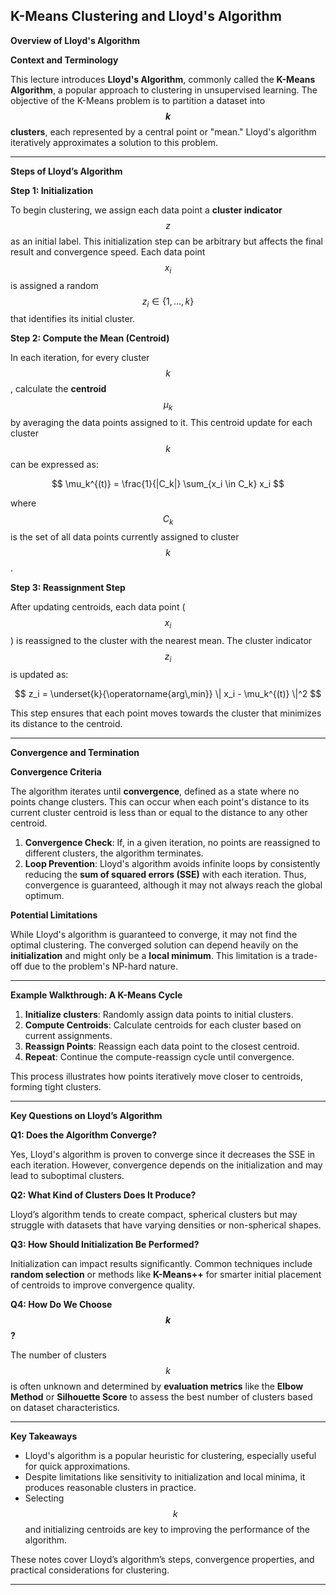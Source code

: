 ## K-Means Clustering and Lloyd's Algorithm  


**Overview of Lloyd's Algorithm**  

**Context and Terminology**  

This lecture introduces **Lloyd's Algorithm**, commonly called the **K-Means Algorithm**, a popular approach to clustering in unsupervised learning. The objective of the K-Means problem is to partition a dataset into **$$ k $$ clusters**, each represented by a central point or "mean." Lloyd's algorithm iteratively approximates a solution to this problem.

---

**Steps of Lloyd’s Algorithm**  

**Step 1: Initialization**  

To begin clustering, we assign each data point a **cluster indicator** $$ z $$ as an initial label. This initialization step can be arbitrary but affects the final result and convergence speed. Each data point $$ x_i $$ is assigned a random $$ z_i \in \{1, \dots, k\} $$ that identifies its initial cluster.

**Step 2: Compute the Mean (Centroid)**  

In each iteration, for every cluster $$ k $$, calculate the **centroid** $$ \mu_k $$ by averaging the data points assigned to it. This centroid update for each cluster $$ k $$ can be expressed as:

$$
\mu_k^{(t)} = \frac{1}{|C_k|} \sum_{x_i \in C_k} x_i
$$

where $$ C_k $$ is the set of all data points currently assigned to cluster $$ k $$.

**Step 3: Reassignment Step**  

After updating centroids, each data point \($$ x_i $$\) is reassigned to the cluster with the nearest mean. The cluster indicator $$ z_i $$ is updated as:

$$
z_i = \underset{k}{\operatorname{arg\,min}} \| x_i - \mu_k^{(t)} \|^2
$$

This step ensures that each point moves towards the cluster that minimizes its distance to the centroid.

---

**Convergence and Termination**  

**Convergence Criteria**  

The algorithm iterates until **convergence**, defined as a state where no points change clusters. This can occur when each point's distance to its current cluster centroid is less than or equal to the distance to any other centroid.

1. **Convergence Check**: If, in a given iteration, no points are reassigned to different clusters, the algorithm terminates.
2. **Loop Prevention**: Lloyd's algorithm avoids infinite loops by consistently reducing the **sum of squared errors (SSE)** with each iteration. Thus, convergence is guaranteed, although it may not always reach the global optimum.

**Potential Limitations**  

While Lloyd's algorithm is guaranteed to converge, it may not find the optimal clustering. The converged solution can depend heavily on the **initialization** and might only be a **local minimum**. This limitation is a trade-off due to the problem's NP-hard nature.

---

**Example Walkthrough: A K-Means Cycle**  

1. **Initialize clusters**: Randomly assign data points to initial clusters.
2. **Compute Centroids**: Calculate centroids for each cluster based on current assignments.
3. **Reassign Points**: Reassign each data point to the closest centroid.
4. **Repeat**: Continue the compute-reassign cycle until convergence.

This process illustrates how points iteratively move closer to centroids, forming tight clusters.

---

**Key Questions on Lloyd’s Algorithm**  

**Q1: Does the Algorithm Converge?**  

Yes, Lloyd's algorithm is proven to converge since it decreases the SSE in each iteration. However, convergence depends on the initialization and may lead to suboptimal clusters.

**Q2: What Kind of Clusters Does It Produce?**  

Lloyd’s algorithm tends to create compact, spherical clusters but may struggle with datasets that have varying densities or non-spherical shapes.

**Q3: How Should Initialization Be Performed?**  

Initialization can impact results significantly. Common techniques include **random selection** or methods like **K-Means++** for smarter initial placement of centroids to improve convergence quality.

**Q4: How Do We Choose $$ k $$?**  

The number of clusters $$ k $$ is often unknown and determined by **evaluation metrics** like the **Elbow Method** or **Silhouette Score** to assess the best number of clusters based on dataset characteristics.

---

**Key Takeaways**  

- Lloyd's algorithm is a popular heuristic for clustering, especially useful for quick approximations.
- Despite limitations like sensitivity to initialization and local minima, it produces reasonable clusters in practice.
- Selecting $$ k $$ and initializing centroids are key to improving the performance of the algorithm.

These notes cover Lloyd’s algorithm’s steps, convergence properties, and practical considerations for clustering.


---
